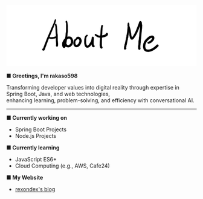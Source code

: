 ![AboutMe](images/AboutMe.png)  

**■ Greetings, I'm rakaso598**  

Transforming developer values into digital reality through expertise in Spring Boot, Java, and web technologies,  
enhancing learning, problem-solving, and efficiency with conversational AI.  

---  

**■ Currently working on**  
- Spring Boot Projects  
- Node.js Projects  

**■ Currently learning**  
- JavaScript ES6+  
- Cloud Computing (e.g., AWS, Cafe24)  

**■ My Website**  
- [rexondex's blog](https://rexondex.tistory.com)  
